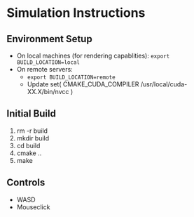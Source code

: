 # Simulation Instructions

## Environment Setup
- On local machines (for rendering capablities):
  `export BUILD_LOCATION=local`
- On remote servers:
  - `export BUILD_LOCATION=remote`
  - Update set( CMAKE_CUDA_COMPILER /usr/local/cuda-XX.X/bin/nvcc )

## Initial Build

1. rm -r build
1. mkdir build
1. cd build
1. cmake ..
1. make

## Controls

- WASD
- Mouseclick
